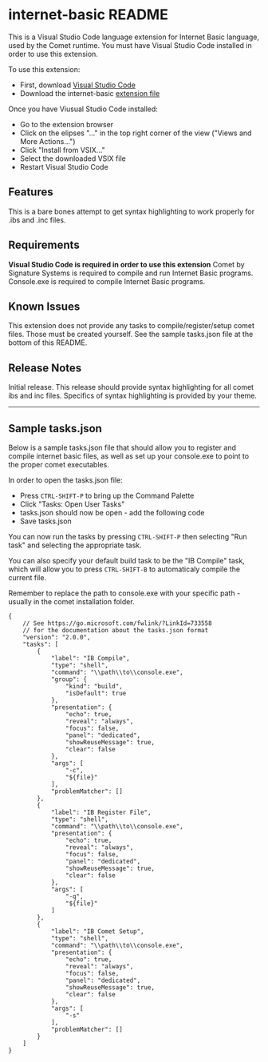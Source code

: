 # internet-basic README

This is a Visual Studio Code language extension for Internet Basic language, used by the Comet runtime.  You must have Visual Studio Code installed in order to use this extension.

To use this extension:
* First, download [Visual Studio Code](https://code.visualstudio.com/)
* Download the internet-basic [extension file](https://github.com/JustinSigSys/internet-basic/releases/download/v0.0.1/internet-basic-0.0.1.vsix)

Once you have Viusual Studio Code installed:
* Go to the extension browser
* Click on the elipses "..." in the top right corner of the view ("Views and More Actions...")
* Click "Install from VSIX..."
* Select the downloaded VSIX file
* Restart Visual Studio Code

## Features

 This is a bare bones attempt to get syntax highlighting to work properly for .ibs and .inc files.

## Requirements

**Visual Studio Code is required in order to use this extension**
Comet by Signature Systems is required to compile and run Internet Basic programs.
Console.exe is required to compile Internet Basic programs.

## Known Issues

This extension does not provide any tasks to compile/register/setup comet files.  Those must be created yourself.  See the sample tasks.json file at the bottom of this README.

## Release Notes

Initial release.  This release should provide syntax highlighting for all comet ibs and inc files.  Specifics of syntax highlighting is provided by your theme.

-----------------------------------------------------------------------

## Sample tasks.json

Below is a sample tasks.json file that should allow you to register and compile internet basic files, as well as set up your console.exe to point to the proper comet executables.

In order to open the tasks.json file:
* Press ```CTRL-SHIFT-P``` to bring up the Command Palette
* Click "Tasks: Open User Tasks"
* tasks.json should now be open - add the following code
* Save tasks.json

You can now run the tasks by pressing ```CTRL-SHIFT-P``` then selecting "Run task" and selecting the appropriate task.

You can also specify your default build task to be the "IB Compile" task, which will allow you to press ```CTRL-SHIFT-B``` to automaticaly compile the current file.

Remember to replace the path to console.exe with your specific path - usually in the comet installation folder.

```
{
    // See https://go.microsoft.com/fwlink/?LinkId=733558
    // for the documentation about the tasks.json format
    "version": "2.0.0",
    "tasks": [
        {
            "label": "IB Compile",
            "type": "shell",
            "command": "\\path\\to\\console.exe",
            "group": {
                "kind": "build",
                "isDefault": true
            },
            "presentation": {
                "echo": true,
                "reveal": "always",
                "focus": false,
                "panel": "dedicated",
                "showReuseMessage": true,
                "clear": false
            },
            "args": [
                "-c",
                "${file}"
            ],
            "problemMatcher": []
        },
        {
            "label": "IB Register File",
            "type": "shell",
            "command": "\\path\\to\\console.exe",
            "presentation": {
                "echo": true,
                "reveal": "always",
                "focus": false,
                "panel": "dedicated",
                "showReuseMessage": true,
                "clear": false
            },
            "args": [
                "-q",
                "${file}"
            ]
        },
        {
            "label": "IB Comet Setup",
            "type": "shell",
            "command": "\\path\\to\\console.exe",
            "presentation": {
                "echo": true,
                "reveal": "always",
                "focus": false,
                "panel": "dedicated",
                "showReuseMessage": true,
                "clear": false
            },
            "args": [
                "-s"
            ],
            "problemMatcher": []
        }
    ]
}
```
